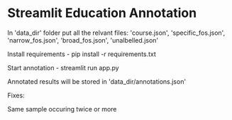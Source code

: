 # Streamlit Education Annotation
In 'data_dir' folder put all the relvant files: 'course.json', 'specific_fos.json', 'narrow_fos.json', 'broad_fos.json', 'unalbelled.json'

Install requirements - pip install -r requirements.txt

Start annotation - streamlit run app.py 

Annotated results will be stored in 'data_dir/annotations.json'


Fixes:

Same sample occuring twice or more